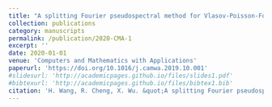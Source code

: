```yaml
---
title: "A splitting Fourier pseudospectral method for Vlasov-Poisson-Fokker-Planck system"
collection: publications
category: manuscripts
permalink: /publication/2020-CMA-1
excerpt: ''
date: 2020-01-01
venue: 'Computers and Mathematics with Applications'
paperurl: 'https://doi.org/10.1016/j.camwa.2019.10.001'
#slidesurl: 'http://academicpages.github.io/files/slides1.pdf'
#bibtexurl: 'http://academicpages.github.io/files/bibtex1.bib'
citation: 'H. Wang, R. Cheng, X. Wu. &quot;A splitting Fourier pseudospectral method for Vlasov-Poisson-Fokker-Planck system.&quot; <i>Computers and Mathematics with Applications</i>. 79(6), 1742-1758, 2020. https://doi.org/10.1016/j.camwa.2019.10.001.'
---
```



